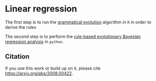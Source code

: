 # Linear regression

The first step is to run the [grammatical evolution](linreg_gramevol.Rmd) algorithm in `R` in order to derive the rules

The second step is to perform the [rule-based evolutionary Bayesian regression analysis](linreg_analysis.ipynb) in `python`.

## Citation
If you use this work or build up on it, please cite https://arxiv.org/abs/2008.00422.
